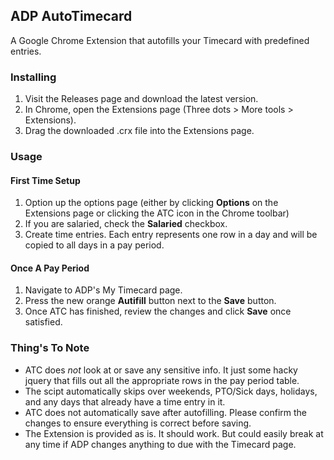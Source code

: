## ADP AutoTimecard

A Google Chrome Extension that autofills your Timecard with predefined entries. 

### Installing
1) Visit the Releases page and download the latest version.
2) In Chrome, open the Extensions page (Three dots > More tools > Extensions).
3) Drag the downloaded .crx file into the Extensions page.

### Usage
#### First Time Setup
1) Option up the options page (either by clicking **Options** on the Extensions page or clicking the ATC icon in the Chrome toolbar)
2) If you are salaried, check the **Salaried** checkbox.
3) Create time entries. Each entry represents one row in a day and will be copied to all days in a pay period.

#### Once A Pay Period
1) Navigate to ADP's My Timecard page.
2) Press the new orange **Autifill** button next to the **Save** button.
3) Once ATC has finished, review the changes and click **Save** once satisfied. 

### Thing's To Note
- ATC does *not* look at or save any sensitive info. It just some hacky jquery that fills out all the appropriate rows in the pay period table.
- The scipt automatically skips over weekends, PTO/Sick days, holidays, and any days that already have a time entry in it.
- ATC does not automatically save after autofilling. Please confirm the changes to ensure everything is correct before saving.
- The Extension is provided as is. It should work. But could easily break at any time if ADP changes anything to due with the Timecard page.
